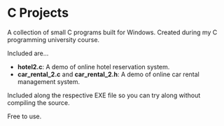 # C Projects
A collection of small C programs built for Windows.
Created during my C programming university course.

Included are...

* **hotel2.c**: A demo of online hotel reservation system.
* **car_rental_2.c** and **car_rental_2.h**: A demo of online car rental management system.

Included along the respective EXE file so you can try along without compiling the source.

Free to use.
